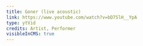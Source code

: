 ```yaml
---
title: Goner (live acoustic)
link: https://www.youtube.com/watch?v=bD7SlH__YpA
type: ytVid
credits: Artist, Performer
visibleInCMS: true
---
```

